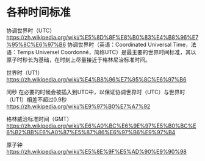 # 各种时间标准

协调世界时（UTC） https://zh.wikipedia.org/wiki/%E5%8D%8F%E8%B0%83%E4%B8%96%E7%95%8C%E6%97%B6
协调世界时（英语：Coordinated Universal Time，法语：Temps Universel Coordonné，简称UTC）是最主要的世界时间标准，其以原子时秒长为基础，在时刻上尽量接近于格林尼治标准时间。

世界时（UT1）https://zh.wikipedia.org/wiki/%E4%B8%96%E7%95%8C%E6%97%B6

闰秒 在必要的时候会被插入到UTC中，以保证协调世界时（UTC）与世界时（UT1）相差不超过0.9秒
https://zh.wikipedia.org/wiki/%E9%97%B0%E7%A7%92

格林威治标准时间（GMT）https://zh.wikipedia.org/wiki/%E6%A0%BC%E6%9E%97%E5%B0%BC%E6%B2%BB%E6%A0%87%E5%87%86%E6%97%B6%E9%97%B4

原子钟 https://zh.wikipedia.org/wiki/%E5%8E%9F%E5%AD%90%E9%90%98

